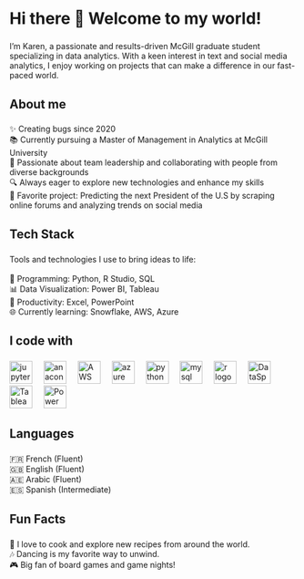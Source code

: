 <h1 align="left">Hi there 👋 Welcome to my world! </h1>

###

<p align="left"> I’m Karen, a passionate and results-driven McGill graduate student specializing in data analytics. With a keen interest in text and social media analytics, I enjoy working on projects that can make a difference in our fast-paced world.</p>

###

<h2 align="left">About me</h2>

###

<p align="left">✨ Creating bugs since 2020<br>📚 Currently pursuing a Master of Management in Analytics at McGill University<br>🔬 Passionate about team leadership and collaborating with people from diverse backgrounds<br>🔍 Always eager to explore new technologies and enhance my skills<br>🎯 Favorite project: Predicting the next President of the U.S by scraping online forums and analyzing trends on social media</p>

###

<h2 align="left">Tech Stack</h2>

###

<p align="left">Tools and technologies I use to bring ideas to life:<br><br>🔄 Programming: Python, R Studio, SQL<br>📊 Data Visualization: Power BI, Tableau<br>📝 Productivity: Excel, PowerPoint<br>🌐 Currently learning: Snowflake, AWS, Azure</p>

###

<h2 align="left">I code with</h2>

###

<div align="left">
  <img src="https://cdn.jsdelivr.net/gh/devicons/devicon/icons/jupyter/jupyter-original.svg" height="40" alt="jupyter logo" />
  <img width="12" />
  <img src="https://cdn.jsdelivr.net/gh/devicons/devicon/icons/anaconda/anaconda-original.svg" height="40" alt="anaconda logo"  />
  <img width="12" />
  <img src="https://commons.wikimedia.org/wiki/Special:Redirect/file/Amazon_Web_Services_Logo.svg" height="40" alt="AWS logo" />
  <img width="12" />
  <img src="https://cdn.jsdelivr.net/gh/devicons/devicon/icons/azure/azure-original.svg" height="40" alt="azure logo"  />
  <img width="12" />
  <img src="https://cdn.jsdelivr.net/gh/devicons/devicon/icons/python/python-original.svg" height="40" alt="python logo"  />
  <img width="12" />
  <img src="https://cdn.jsdelivr.net/gh/devicons/devicon/icons/mysql/mysql-original.svg" height="40" alt="mysql logo"  />
  <img width="12" />
  <img src="https://cdn.jsdelivr.net/gh/devicons/devicon/icons/r/r-original.svg" height="40" alt="r logo"  />
  <img width="12" />
  <img src="https://cdn.jsdelivr.net/gh/devicons/devicon/icons/dataspell/dataspell-original.svg" height="40" alt="DataSpell logo" />
  <img width="12" />
  <img src="https://cdn.worldvectorlogo.com/logos/tableau-software.svg" height="40" alt="Tableau logo" />
  <img width="12" />
  <img src="https://cdn.worldvectorlogo.com/logos/power-bi.svg" height="40" alt="Power BI logo" />
  <img width="12" />


</div>

###

<h2 align="left">Languages</h2>

###

<p align="left">🇫🇷 French (Fluent)<br>🇬🇧 English (Fluent)<br>🇦🇪 Arabic (Fluent)<br>🇪🇸 Spanish (Intermediate)</p>

###

<h2 align="left">Fun Facts</h2>

###

<p align="left">🍜 I love to cook and explore new recipes from around the world.<br>🎶 Dancing is my favorite way to unwind.<br>🎮 Big fan of board games and game nights!</p>

###

